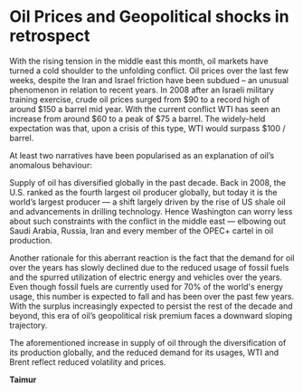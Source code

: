 
# Oil Prices and Geopolitical shocks in retrospect

With the rising tension in the middle east this month, oil markets have turned a cold shoulder to the unfolding conflict. Oil prices over the last few weeks, despite the Iran and Israel friction have been subdued – an unusual phenomenon in relation to recent years. In 2008 after an Israeli military training exercise, crude oil prices surged from $90 to a record high of around $150 a barrel mid year. With the current conflict WTI has seen an increase from around $60 to a peak of $75 a barrel. The widely-held expectation was that, upon a crisis of this type, WTI would surpass $100 / barrel.

At least two narratives have been popularised as an explanation of oil’s anomalous behaviour:

Supply of oil has diversified globally in the past decade. Back in 2008, the U.S. ranked as the fourth largest oil producer globally, but today it is the world’s largest producer — a shift largely driven by the rise of US shale oil and advancements in drilling technology. Hence Washington can worry less about such constraints with the conflict in the middle east — elbowing out Saudi Arabia, Russia, Iran and every member of the OPEC+ cartel in oil production. 

Another rationale for this aberrant reaction is the fact that the demand for oil over the years has slowly declined due to the reduced usage of fossil fuels and the spurred utilization of electric energy and vehicles over the years. Even though fossil fuels are currently used for 70% of the world's energy usage, this number is expected to fall and has been over the past few years. With the surplus increasingly expected to persist the rest of the decade and beyond, this era of oil’s geopolitical risk premium faces a downward sloping trajectory. 

The aforementioned increase in supply of oil through the diversification of its production globally, and the reduced demand for its usages, WTI and Brent reflect reduced volatility and prices. 

**Taimur**
